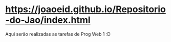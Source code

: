 # https://joaoeid.github.io/Repositorio-do-Jao/index.html
Aqui serão realizadas as tarefas de Prog Web 1 :D
